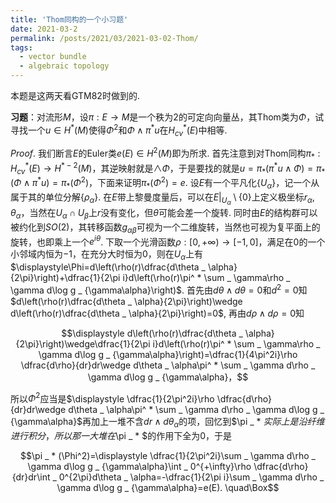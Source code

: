 ```yaml
---
title: 'Thom同构的一个小习题'
date: 2021-03-2
permalink: /posts/2021/03/2021-03-02-Thom/
tags:
  - vector bundle
  - algebraic topology
---
```


本题是这两天看GTM82时做到的.

**习题**：对流形$M$，设$\pi:E\to M$是一个秩为$2$的可定向向量丛，其Thom类为$\Phi$，试寻找一个$u\in H^ * (M)$使得$\Phi^2$和$\Phi\wedge\pi^ * u$在$H _ {cv}^ * (E)$中相等. 

*Proof*. 我们断言$E$的Euler类$e(E)\in H^2(M)$即为所求. 首先注意到对Thom同构$\pi _  * :H _ {cv}^ * (E)\to H^{ * -2}(M)$，其逆映射就是$\wedge\Phi$，于是要找的就是$u=\pi _  * (\pi^ * u\wedge\Phi)=\pi _  * (\Phi\wedge\pi^ * u)=\pi _  * (\Phi^2)$，下面来证明$\pi _  * (\Phi^2)=e$. 设$E$有一个平凡化$\{U _ \alpha\}$，记一个从属于其的单位分解$\{\rho _ \alpha\}$. 在$E$带上黎曼度量后，可以在$E\vert _ {U _ \alpha}\setminus\{0\}$上定义极坐标$r _ \alpha,\theta _ \alpha$，当然在$U _ \alpha\cap U _ \beta$上$r$没有变化，但$\theta$可能会差一个旋转. 同时由$E$的结构群可以被约化到$SO(2)$，其转移函数$g _ {\alpha\beta}$可视为一个二维旋转，当然也可视为复平面上的旋转，也即乘上一个$e^{i\theta}$. 下取一个光滑函数$\rho:[0,+\infty)\to [-1,0]$，满足在$0$的一个小邻域内恒为$-1$，在充分大时恒为$0$，则在$U _ \alpha$上有$\displaystyle\Phi=d\left(\rho(r)\dfrac{d\theta _ \alpha}{2\pi}\right)+\dfrac{1}{2\pi i}d\left(\rho(r)\pi^ * \sum _ \gamma\rho _ \gamma d\log g _ {\gamma\alpha}\right)$. 首先由$d\theta\wedge d\theta=0$和$d^2=0$知$d\left(\rho(r)\dfrac{d\theta _ \alpha}{2\pi}\right)\wedge d\left(\rho(r)\dfrac{d\theta _ \alpha}{2\pi}\right)=0$, 再由$d\rho\wedge d\rho=0$知

$$\displaystyle d\left(\rho(r)\dfrac{d\theta _ \alpha}{2\pi}\right)\wedge\dfrac{1}{2\pi i}d\left(\rho(r)\pi^ * \sum _ \gamma\rho _ \gamma d\log g _ {\gamma\alpha}\right)=\dfrac{1}{4\pi^2i}\rho \dfrac{d\rho}{dr}dr\wedge d\theta _ \alpha\pi^ * \sum _ \gamma d\rho _ \gamma d\log g _ {\gamma\alpha}，$$

所以$\Phi^2$应当是$\displaystyle \dfrac{1}{2\pi^2i}\rho \dfrac{d\rho}{dr}dr\wedge d\theta _ \alpha\pi^ * \sum _ \gamma d\rho _ \gamma d\log g _ {\gamma\alpha}$再加上一堆不含$dr\wedge d\theta _ \alpha$的项，回忆到$\pi _  * $实际上是沿纤维进行积分，所以那一大堆在$\pi _  * $的作用下全为0，于是

$$\pi _  * (\Phi^2)=\displaystyle \dfrac{1}{2\pi^2i}\sum _ \gamma d\rho _ \gamma d\log g _ {\gamma\alpha}\int _ 0^{+\infty}\rho \dfrac{d\rho}{dr}dr\int _ 0^{2\pi}d\theta _ \alpha=-\dfrac{1}{2\pi i}\sum _ \gamma d\rho _ \gamma d\log g _ {\gamma\alpha}=e(E). \quad\Box$$

